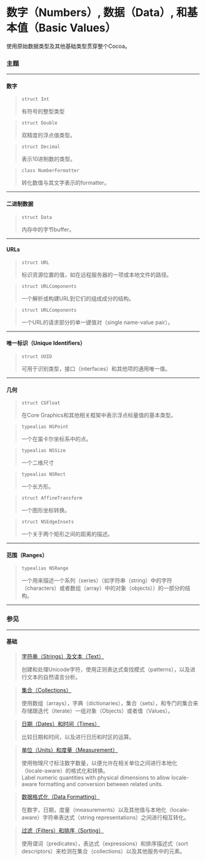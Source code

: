 # 数字（Numbers）, 数据（Data）, 和基本值（Basic Values）
使用原始数据类型及其他基础类型贯穿整个Cocoa。

### 主题

***

#### 数字

> ```
> struct Int
> ```
> 有符号的整型类型

> ```
> struct Double
> ```
> 双精度的浮点值类型。

> ```
> struct Decimal
> ```
> 表示10进制数的类型。

> ```
> class NumberFormatter
> ```
> 转化数值与其文字表示的formatter。

***

#### 二进制数据

> ```
> struct Data
> ```
> 内存中的字节buffer。

***

#### URLs

> ```
> struct URL
> ```
> 标识资源位置的值，如在远程服务器的一项或本地文件的路径。

> ```
> struct URLComponents
> ```
> 一个解析或构建URL到它们的组成成分的结构。

> ```
> struct URLComponents
> ```
> 一个URL的请求部分的单一键值对（single name-value pair）。

***

#### 唯一标识（Unique Identifiers）

> ```
> struct UUID
> ```
> 可用于识别类型，接口（interfaces）和其他项的通用唯一值。

***

#### 几何

> ```
> struct CGFloat
> ```
> 在Core Graphics和其他相关框架中表示浮点标量值的基本类型。

> ```
> typealias NSPoint
> ```
> 一个在笛卡尔坐标系中的点。

> ```
> typealias NSSize
> ```
> 一个二维尺寸

> ```
> typealias NSRect
> ```
> 一个长方形。

> ```
> struct AffineTransform
> ```
> 一个图形坐标转换。

> ```
> struct NSEdgeInsets
> ```
> 一个关于两个矩形之间的距离的描述。

***

#### 范围（Ranges）

> ```
> typealias NSRange
> ```
> 一个用来描述一个系列（series）（如字符串（string）中的字符（characters）或者数组（array）中的对象（objects））的一部分的结构。

***

### 参见

***

#### 基础

> [字符串（Strings）及文本（Text）](/foundation/strings_and_text.md)
>
> 创建和处理Unicode字符，使用正则表达式查找模式（patterns），以及进行文本的自然语言分析。

> [集合（Collections）](/foundation/collections.md)
>
> 使用数组（arrays），字典（dictionaries），集合（sets），和专门的集合来存储跟迭代（iterate）一组对象（Objects）或者值（Values）。

> [日期（Dates）和时间（Times）](/foundation/dates_and_times.md)
>
> 比较日期和时间，以及进行日历和时区的运算。

> [单位（Units）和度量（Measurement）](/foundation/units_and_measurement.md)
>
> 使用物理尺寸标注数字数量，以便允许在相关单位之间进行本地化（locale-aware）的格式化和转换。  
> Label numeric quantities with physical dimensions to allow locale-aware formatting and conversion between related units.

> [数据格式化（Data Formatting）](/foundation/data_formatting.md)
>
> 在数字，日期，度量（measurements）以及其他值与本地化（locale-aware）字符串表达式（string representations）之间进行相互转化。

> [过滤（Filters）和排序（Sorting）](/foundation/filters_and_sorting.md)
>
> 使用谓词（predicates），表达式（expressions）和排序描述式（sort descriptors）来检测在集合（collections）以及其他服务中的元素。

